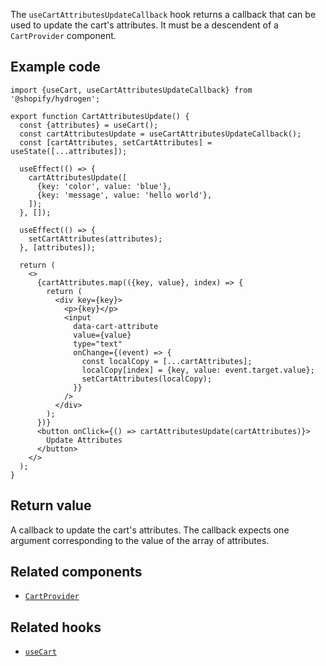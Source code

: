 <!-- This file is generated from the source code. Edit the files in /packages/hydrogen/src/hooks/useCartAttributesUpdateCallback and run 'yarn generate-docs' at the root of this repo. -->

The `useCartAttributesUpdateCallback` hook returns a callback that can be used to update the cart's attributes. It must be a descendent of a `CartProvider` component.

## Example code

```tsx
import {useCart, useCartAttributesUpdateCallback} from '@shopify/hydrogen';

export function CartAttributesUpdate() {
  const {attributes} = useCart();
  const cartAttributesUpdate = useCartAttributesUpdateCallback();
  const [cartAttributes, setCartAttributes] = useState([...attributes]);

  useEffect(() => {
    cartAttributesUpdate([
      {key: 'color', value: 'blue'},
      {key: 'message', value: 'hello world'},
    ]);
  }, []);

  useEffect(() => {
    setCartAttributes(attributes);
  }, [attributes]);

  return (
    <>
      {cartAttributes.map(({key, value}, index) => {
        return (
          <div key={key}>
            <p>{key}</p>
            <input
              data-cart-attribute
              value={value}
              type="text"
              onChange={(event) => {
                const localCopy = [...cartAttributes];
                localCopy[index] = {key, value: event.target.value};
                setCartAttributes(localCopy);
              }}
            />
          </div>
        );
      })}
      <button onClick={() => cartAttributesUpdate(cartAttributes)}>
        Update Attributes
      </button>
    </>
  );
}
```

## Return value

A callback to update the cart's attributes. The callback expects one argument corresponding to the value of the array of attributes.

## Related components

- [`CartProvider`](/api/hydrogen/components/cart/cartprovider)

## Related hooks

- [`useCart`](/api/hydrogen/hooks/cart/usecart)
